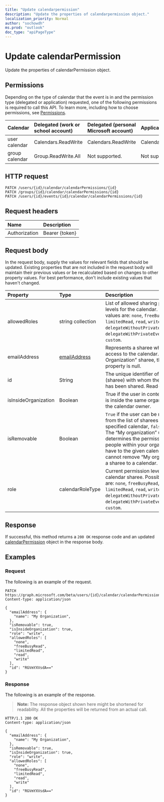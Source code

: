 ```yaml
---
title: "Update calendarpermission"
description: "Update the properties of calendarpermission object."
localization_priority: Normal
author: "sochowdh"
ms.prod: "outlook"
doc_type: "apiPageType"
---
```


# Update calendarPermission

Update the properties of calendarPermission object.

## Permissions

Depending on the type of calendar that the event is in and the permission type (delegated or application) requested, one of the following permissions is required to call this API. To learn more, including how to choose permissions, see [Permissions](/graph/permissions-reference).

| Calendar | Delegated (work or school account) | Delegated (personal Microsoft account) | Application |
|:-----|:-----|:-----|:-----|
| user calendar | Calendars.ReadWrite | Calendars.ReadWrite | Calendars.ReadWrite |
| group calendar | Group.ReadWrite.All | Not supported. | Not supported. |

## HTTP request

<!-- { "blockType": "ignored" } -->

```http
PATCH /users/{id}/calendar/calendarPermissions/{id}
PATCH /groups/{id}/calendar/calendarPermissions/{id}
PATCH /users/{id}/events/{id}/calendar/calendarPermissions/{id}
```

## Request headers

| Name       | Description|
|:-----------|:-----------|
| Authorization | Bearer {token} |

## Request body

In the request body, supply the values for relevant fields that should be updated. Existing properties that are not included in the request body will maintain their previous values or be recalculated based on changes to other property values. For best performance, don't include existing values that haven't changed.

| Property     | Type        | Description |
|:-------------|:------------|:------------|
|allowedRoles|string collection| List of allowed sharing permission levels for the calendar. Possible values are: `none`, `freeBusyRead`, `limitedRead`, `read`, `write`, `delegateWithoutPrivateEventAccess`, `delegateWithPrivateEventAccess`, `custom`.|
|emailAddress|[emailAddress](../resources/email.md)| Represents a sharee who has access to the calendar. For the "My Organization" sharee, the **address** property is null. |
|id|String| The unique identifier of the user (sharee) with whom the calendar has been shared. Read-only.|
|isInsideOrganization|Boolean| True if the user in context (sharee) is inside the same organization as the calendar owner.|
|isRemovable|Boolean| `True` if the user can be removed from the list of sharees for the specified calendar, `false` otherwise. The “My organization” user determines the permissions other people within your organization have to the given calendar. You cannot remove  “My organization” as a sharee to a calendar.|
|role|calendarRoleType| Current permission level of the calendar sharee. Possible values are: `none`, `freeBusyRead`, `limitedRead`, `read`, `write`, `delegateWithoutPrivateEventAccess`, `delegateWithPrivateEventAccess`, `custom`.|

## Response

If successful, this method returns a `200 OK` response code and an updated [calendarPermission](../resources/calendarpermission.md) object in the response body.

## Examples

### Request

The following is an example of the request.
<!-- {
  "blockType": "request",
  "name": "update_calendarpermission"
}-->

```http
PATCH https://graph.microsoft.com/beta/users/{id}/calendar/calendarPermissions/{id}
Content-type: application/json

{
  "emailAddress": {
    "name": "My Organization",
  },
  "isRemovable": true,
  "isInsideOrganization": true,
  "role": "write",
  "allowedRoles": [
    "none",
    "freeBusyRead",
    "limitedRead",
    "read",
    "write"
  ],
  "id": "RGVmYXVsdA=="
}
```

### Response

The following is an example of the response.

> **Note:** The response object shown here might be shortened for readability. All the properties will be returned from an actual call.

<!-- {
  "blockType": "response",
  "truncated": true,
  "@odata.type": "microsoft.graph.calendarPermission"
} -->

```http
HTTP/1.1 200 OK
Content-type: application/json

{
  "emailAddress": {
    "name": "My Organization",
  },
  "isRemovable": true,
  "isInsideOrganization": true,
  "role": "write",
  "allowedRoles": [
    "none",
    "freeBusyRead",
    "limitedRead",
    "read",
    "write"
  ],
  "id": "RGVmYXVsdA=="
}
```

<!-- uuid: 16cd6b66-4b1a-43a1-adaf-3a886856ed98
2019-02-04 14:57:30 UTC -->
<!-- {
  "type": "#page.annotation",
  "description": "Update calendarpermission",
  "keywords": "",
  "section": "documentation",
  "tocPath": ""
}-->